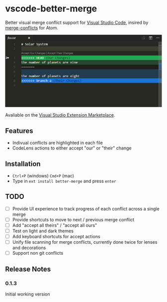 # vscode-better-merge

Better visual merge conflict support for [Visual Studio Code](http://code.visualstudio.com/), insired by [merge-conflicts](https://atom.io/packages/merge-conflicts) for Atom.

![Demo animation 1](content/1.gif)

Avaliable on the [Visual Studio Extension Marketplace](https://marketplace.visualstudio.com/items?itemName=pprice.better-merge).

## Features

 - Indivual conflicts are highlighted in each file
 - CodeLens actions to either accept "our" or "their" change

## Installation

- `Ctrl+P` (windows) `Cmd+P` (mac)
- Type in `ext install better-merge` and press `enter`

## TODO

 - [ ] Provide UI experience to track progress of each conflict across a single merge
 - [ ] Provide shortcuts to move to next / previous merge conflict
 - [ ] Add "accept all theirs" / "accept all ours"
 - [ ] Test on light and dark themes
 - [ ] Add keyboard shortcuts for accept actions
 - [ ] Unify file scanning for merge conflicts, currently done twice for lenses and decorations
 - [ ] Support non git conflicts

## Release Notes
### 0.1.3
Initial working version

